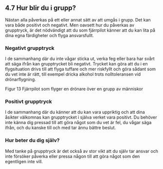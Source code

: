 ## 4.7 Hur blir du i grupp?

Nästan alla påverkas på ett eller annat sätt av att umgås i grupp. Det kan vara både positivt och negativt. Men oavsett hur du påverkas av grupptryck, är det nödvändigt att du som fjärrpilot känner att du kan lita på dina egna färdigheter och flyga ansvarsfullt.

### Negativt grupptryck

I de sammanhang där du inte vågar sticka ut, verka feg eller bara har svårt att säga ifrån kan grupptrycket bli negativt. Trycket kan göra att du i en flygsituation drivs till att flyga tuffare och mer riskfyllt och göra sådant som du vet inte är rätt, till exempel dricka alkohol trots nolltoleransen vid drönarflygning.

Figur 13 Fjärrpilot som flyger en drönare över en grupp av människor

### Positivt grupptryck

I de sammanhang där du känner att du kan vara uppriktig och att dina åsikter välkomnas kan grupptrycket i själva verket vara positivt. Du behöver inte känna dig pressad till att göra något som du vet är fel, du vågar säga ifrån, och du kanske till och med tar ännu bättre beslut.

### Hur beter du dig själv?

Med tanke på grupptryck är det också av stor vikt att du själv tar ansvar och inte försöker påverka eller pressa någon till att göra något som den egentligen inte vill.

